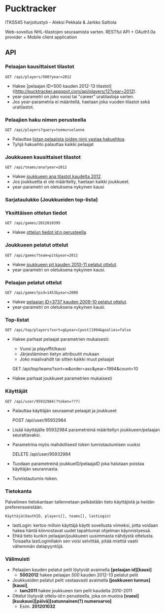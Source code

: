# Pucktracker

ITKS545 harjoitustyö - Aleksi Pekkala & Jarkko Saltiola

Web-sovellus NHL-tilastojen seuraamista varten.
RESTful API + OAuth1.0a provider + Mobile client application

## API

### Pelaajan kausittaiset tilastot

    GET /api/players/500?year=2012

- Hakee [pelaajan ID=500 kauden 2012-13 tilastot]((http://pucktracker.appspot.com/api/players/12?year=2012).
- year-parametri on joko vuosi tai "career" uratilastoja varten.
- Jos year-parametria ei määritellä, haetaan joka vuoden tilastot sekä uratilastot.

### Pelaajien haku nimen perusteella

    GET /api/players?query=teemu+selanne

- Palauttaa [listan pelaajista joiden nimi vastaa hakuehtoa](http://pucktracker.appspot.com/api/players?query=teemu+selanne).
- Tyhjä hakuehto palauttaa kaikki pelaajat

### Joukkueen kausittaiset tilastot

    GET /api/teams/ana?year=2012

- Hakee [joukkueen ana tilastot kaudelta 2012](http://pucktracker.appspot.com/api/teams/ana?year=2012).
- Jos joukkuetta ei ole määritelty, haetaan kaikki joukkueet.
- year-parametri on oletuksena nykyinen kausi

### Sarjataulukko (Joukkueiden top-lista)

### Yksittäisen ottelun tiedot

    GET /api/games/2012010395

- Hakee [ottelun tiedot id:n perusteella](http://pucktracker.appspot.com/api/games/2012010395).

### Joukkueen pelatut ottelut

    GET /api/games?team=pit&year=2011

- Hakee [joukkueen pit kauden 2010-11 pelatut ottelut](http://pucktracker.appspot.com/api/games?team=pit&year=2011).
- year-parametri on oletuksena nykyinen kausi.

### Pelaajan pelatut ottelut

    GET /api/games?pid=1453&year=2009

- Hakee [pelaajan ID=3737 kauden 2009-10 pelatut ottelut](http://pucktracker.appspot.com/api/games?pid=1453&year=2009).
- year-parametri on oletuksena nykyinen kausi.


### Top-listat

    GET /api/top/players?sort=g&year=[post]1994&goalies=false

- Hakee parhaat pelaajat parametrien mukaisesti:
    -  Vuosi ja playoffit/kausi
    -  Järjestäminen tietyn attribuutit mukaan
    -  Joko maalivahdit tai sitten kaikki muut pelaajat


    GET /api/top/teams?sort=w&order=asc&year=1994&count=10

- Hakee parhaat joukkueet parametrien mukaisesti

### Käyttäjät
    GET /api/user/95932984(?token=???)

- Palauttaa käyttäjän seuraamat pelaajat ja joukkueet

    POST /api/user/95932984

- Lisää käyttäjälle 95932984 parametreinä määritellyn joukkueen/pelaajan seurattavaksi.
- Parametrina myös mahdollisesti token tunnistautumisen vuoksi

    DELETE /api/user/95932984

- Tuodaan parametreinä joukkueID/pelaajaID joka halutaan poistaa käyttäjän seurannasta.
- Tunnistautumis-token.

### Tietokanta
Palvelimen tietokantaan tallennetaan pelkästään tieto käyttäjistä ja heidän preferensseistään.

    Käyttäjä(OauthID, players[], teams[], lastLogin)

- lastLogin: kertoo milloin käyttäjä käytti sovellusta viimeksi, jotta voidaan hakea häntä kiinnostavat uudet tapahtumat ohjelman käynnistyessä.
- Ehkä tieto kunkin pelaajan/joukkueen uusimmasta nähdystä ottelusta. Toisaalta lastLoginillakin sen voisi selvittää, pitää miettiä vaatii vähemmän datapyyntöjä.

### Välimuisti

- Pelaajien kauden pelatut pelit löytyvät avaimella **[pelaajan id][kausi]**
    - **5002012** hakee pelaajan *500* kauden 2012-13 pelatut pelit
- Joukkueiden pelatut pelit vastaavasti avaimella **[joukkueen tunnus][kausi]**,
    - **tam2011** hakee joukkueen *tam* pelit kaudelta 2010-2011
- Ottelut löytyvät ottelu-id:n perusteella, joka on muotoa **[vuosi][kuukausi][päivä][satunnainen(?) numeroarvo]**
    - Esim. **201201032**

